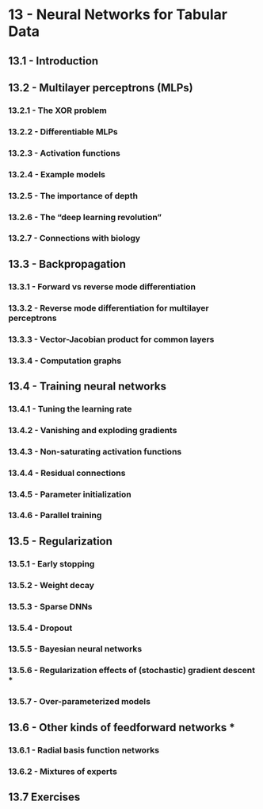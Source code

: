 # 13 - Neural Networks for Tabular Data

## 13.1 - Introduction



## 13.2 - Multilayer perceptrons (MLPs)



### 13.2.1 - The XOR problem



### 13.2.2 - Differentiable MLPs



### 13.2.3 - Activation functions



### 13.2.4 - Example models



### 13.2.5 - The importance of depth



### 13.2.6 - The “deep learning revolution”



### 13.2.7 - Connections with biology



## 13.3 - Backpropagation



### 13.3.1 - Forward vs reverse mode differentiation



### 13.3.2 - Reverse mode differentiation for multilayer perceptrons



### 13.3.3 - Vector-Jacobian product for common layers



### 13.3.4 - Computation graphs



## 13.4 - Training neural networks



### 13.4.1 - Tuning the learning rate



### 13.4.2 - Vanishing and exploding gradients



### 13.4.3 - Non-saturating activation functions



### 13.4.4 - Residual connections



### 13.4.5 - Parameter initialization



### 13.4.6 - Parallel training



## 13.5 - Regularization



### 13.5.1 - Early stopping



### 13.5.2 - Weight decay



### 13.5.3 - Sparse DNNs



### 13.5.4 - Dropout



### 13.5.5 - Bayesian neural networks



### 13.5.6 - Regularization effects of (stochastic) gradient descent *



### 13.5.7 - Over-parameterized models



## 13.6 - Other kinds of feedforward networks *



### 13.6.1 - Radial basis function networks



### 13.6.2 - Mixtures of experts



## 13.7 Exercises


